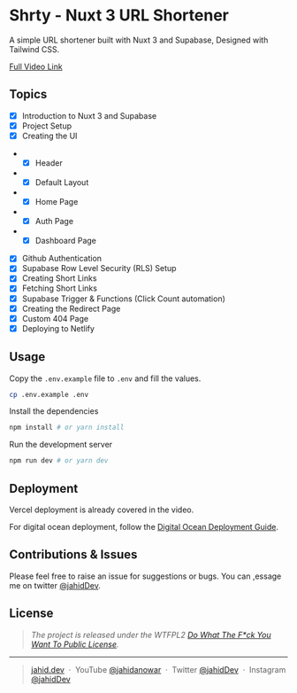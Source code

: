 # Shrty - Nuxt 3 URL Shortener

A simple URL shortener built with Nuxt 3 and Supabase, Designed with Tailwind CSS.

[Full Video Link](https://youtu.be/fY2sfrV2zho)

## Topics

- [x] Introduction to Nuxt 3 and Supabase
- [x] Project Setup
- [x] Creating the UI
- - [x] Header
- - [x] Default Layout
- - [x] Home Page
- - [x] Auth Page
- - [x] Dashboard Page
- [x] Github Authentication
- [x] Supabase Row Level Security (RLS) Setup
- [x] Creating Short Links
- [x] Fetching Short Links
- [x] Supabase Trigger & Functions (Click Count automation)
- [x] Creating the Redirect Page
- [x] Custom 404 Page
- [x] Deploying to Netlify

## Usage

Copy the `.env.example` file to `.env` and fill the values.

```bash
cp .env.example .env
```

Install the dependencies

```bash
npm install # or yarn install
```

Run the development server

```bash
npm run dev # or yarn dev
```

## Deployment

Vercel deployment is already covered in the video.

For digital ocean deployment, follow the [Digital Ocean Deployment Guide](https://www.youtube.com/watch?v=hANbHC90xug&ab_channel=JahidAnowar).

## Contributions & Issues

Please feel free to raise an issue for suggestions or bugs. You can ,essage me on twitter [@jahidDev](https://twitter.com/jahidDev).

## License

> _The project is released under the WTFPL2 [Do What The F\*ck You Want To Public License](LICENSE)._

<hr>

> [jahid.dev](https://jahid.dev) &nbsp;&middot;&nbsp;
> YouTube [@jahidanowar](https://jahid.dev/go/yt) &nbsp;&middot;&nbsp;
> Twitter [@jahidDev](https://jahid.dev/go/tt) &nbsp;&middot;&nbsp;
> Instagram [@jahidDev](https://jahid.dev/go/ig)
